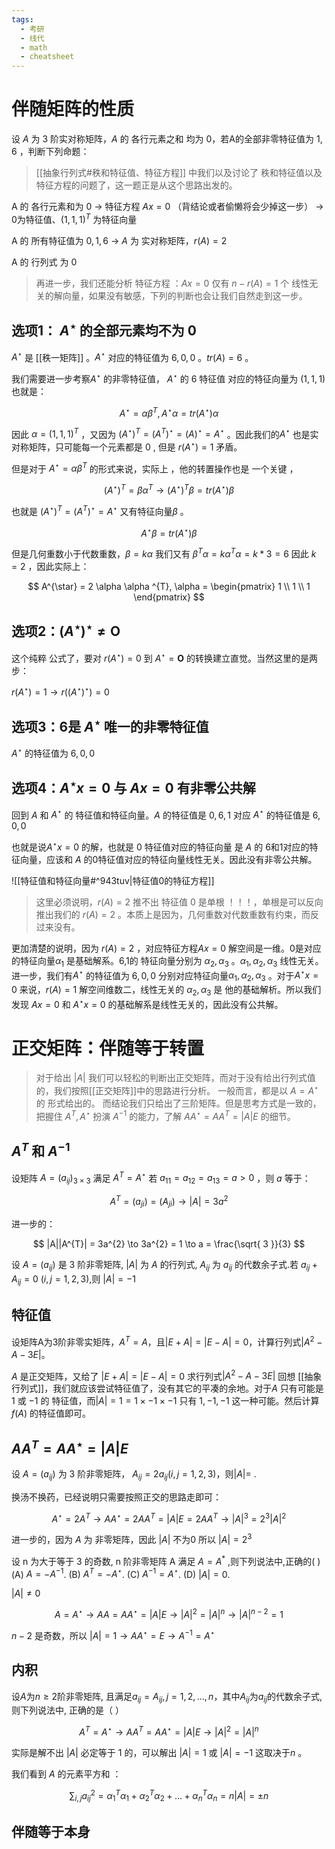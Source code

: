 ```yaml
---
tags:
  - 考研
  - 线代
  - math
  - cheatsheet
---
```

# 伴随矩阵的性质

设 $A$ 为 $3$ 阶实对称矩阵，$A$ 的 各行元素之和 均为 0，若A的全部非零特征值为 $1,6$ ，判断下列命题：

> [[抽象行列式#秩和特征值、特征方程]] 中我们以及讨论了 秩和特征值以及特征方程的问题了，这一题正是从这个思路出发的。

A 的 各行元素和为 0 $\to$ 特征方程 $Ax = 0$ （背结论或者偷懒将会少掉这一步） $\to$  0为特征值、$(1,1,1)^{T}$ 为特征向量 

A 的 所有特征值为 $0,1,6$ $\to$ $A$ 为 实对称矩阵，$r(A) = 2$ 

A 的 行列式 为 $0$ 

> 再进一步，我们还能分析 特征方程 ：$Ax = 0$ 仅有 $n-r(A) = 1$ 个 线性无关的解向量，如果没有敏感，下列的判断也会让我们自然走到这一步。

## 选项1： $A^{\star}$ 的全部元素均不为 $0$

$A^{\star}$ 是 [[秩一矩阵]] 。$A^{\star}$ 对应的特征值为 $6,0,0$ 。$tr(A) = 6$ 。

我们需要进一步考察$A^{\star}$ 的非零特征值，  $A^{\star}$ 的 $6$ 特征值 对应的特征向量为 $(1,1,1)$    也就是：

$$
A^{\star} = \alpha \beta ^{T}, A^{\star}\alpha = tr(A^{\star})\alpha
$$

因此 $\alpha = (1,1,1)^{T}$ ，又因为 $(A^{\star})^{T} = (A^{T})^{\star} = (A)^{\star} = A^{\star}$ 。因此我们的$A^{\star}$ 也是实对称矩阵，只可能每一个元素都是 $0$ , 但是 $r(A^{\star}) = 1$  矛盾。


但是对于 $A^{\star} = \alpha \beta ^{T}$ 的形式来说，实际上 ，他的转置操作也是 一个关键 ，

$$(A^{\star})^{T} = \beta\alpha ^{T} \to (A^{\star})^{T}\beta = tr(A^{\star})\beta$$

也就是 $(A^{\star})^{T} = (A^{T})^{\star}=A^{\star}$  又有特征向量$\beta$ 。

$$
A^{\star}\beta = tr(A^{\star}) \beta
$$

但是几何重数小于代数重数，$\beta = k\alpha$ 我们又有 $\beta ^{T} \alpha = k \alpha ^{T}\alpha = k * 3 = 6$  因此 $k=2$ ，因此实际上：

$$
A^{\star} = 2 \alpha \alpha ^{T}, \alpha = \begin{pmatrix}
1 \\
1 \\
1
\end{pmatrix}
$$

## 选项2：$(A^{\star})^{\star} \neq \mathbf{O}$ 

这个纯粹 公式了，要对 $r(A^{\star}) = 0$  到 $A^{\star} = \mathbf{O}$  的转换建立直觉。当然这里的是两步：

$r(A^{\star}) = 1 \to r((A^{\star})^{\star}) = 0$ 

## 选项3：6是 $A^{\star}$ 唯一的非零特征值

$A^{\star}$ 的特征值为 $6,0,0$  

## 选项4：$A^{\star}x = 0$ 与 $Ax = 0$ 有非零公共解

回到 $A$ 和 $A^{\star}$ 的 特征值和特征向量。$A$ 的特征值是 $0,6,1$    对应 $A^{\star}$ 的特征值是 $6,0,0$  

也就是说$A^{\star}x = 0$ 的解，也就是 $0$ 特征值对应的特征向量 是 $A$ 的 6和1对应的特征向量，应该和 $A$ 的0特征值对应的特征向量线性无关。因此没有非零公共解。

![[特征值和特征向量#^943tuv|特征值0的特征方程]]


> 这里必须说明，$r(A) =2$ 推不出 特征值 $0$ 是单根 ！！！，单根是可以反向推出我们的 $r(A) = 2$ 。本质上是因为，几何重数对代数重数有约束，而反过来没有。

 更加清楚的说明，因为 $r(A) = 2$ ，对应特征方程$Ax = 0$ 解空间是一维。0是对应的特征向量$\alpha_{1}$ 是基础解系。6,1的 特征向量分别为 $\alpha_{2},\alpha_{3}$ 。$\alpha_{1},\alpha_{2},\alpha_{3}$ 线性无关。进一步，我们有$A^{\star}$ 的特征值为 $6,0,0$ 分别对应特征向量$\alpha_{1},\alpha_{2},\alpha_{3}$  。对于$A^{\star}x = 0$ 来说，$r(A)=1$ 解空间维数二，线性无关的 $\alpha_{2},\alpha_{3}$ 是 他的基础解析。所以我们发现 $Ax=0$ 和 $A^{\star}x=0$ 的基础解系是线性无关的，因此没有公共解。 

# 正交矩阵：伴随等于转置

> 对于给出 $|A|$ 我们可以轻松的判断出正交矩阵，而对于没有给出行列式值的，我们按照[[正交矩阵]]中的思路进行分析。
> 一般而言，都是以 $A = A^{\star}$ 的 形式给出的。 而结论我们只给出了三阶矩阵。但是思考方式是一致的，把握住 $A^{T},A^{\star}$ 扮演 $A^{-1}$ 的能力，了解 $AA^{\star} = AA^{T}= |A|E$ 的细节。     

## $A^{T}$ 和 $A^{-1}$  


设矩阵 $A = (a_{ij})_{3\times 3}$ 满足 $A^{T} = A^{\star}$ 若 $a_{11} = a_{12} = a_{13} =a > 0$  ，则 $a$ 等于：

$$
A^{T} = (a_{ji}) = (A_{ji}) \to |A| = 3 a^{2}
$$

进一步的：

$$
|A||A^{T}| = 3a^{2} \to 3a^{2} = 1 \to a = \frac{\sqrt{ 3 }}{3}
$$

设 $A = (a_{ij})$ 是 3 阶非零矩阵, $|A|$ 为 $A$ 的行列式, $A_{ij}$ 为 $a_{ij}$ 的代数余子式.若 $a_{ij} + A_{ij} = 0$ $(i, j=1,2,3)$,则 $|A|=-1$
 
## 特征值

设矩阵A为3阶非零实矩阵，$A^T=A$，且$|E+A|=|E-A|=0$，计算行列式$|A^2 - A -3E|$。

$A$ 是正交矩阵，又给了 $|E+A| = |E-A| = 0$  求行列式$|A^{2}-A-3E|$  回想 [[抽象行列式]]，我们就应该尝试特征值了，没有其它的平凑的余地。对于$A$ 只有可能是 $1$ 或 $-1$ 的 特征值，而$|A| = 1 = 1 \times -1 \times -1$ 只有 $1,-1,-1$ 这一种可能。然后计算 $f(A)$ 的特征值即可。


## $AA^{T} = AA^{\star} = |A|E$ 

设 $A=(a_{ij})$ 为 3 阶非零矩阵， $A_{ij}=2a_{ij}(i,j=1,2,3)$，则$|A| =$ .

换汤不换药，已经说明只需要按照正交的思路走即可：

$$
A^{\star} =2A^{T} \to AA^{\star} =2 AA^{T} = |A| E = 2AA^{T} \to |A|^{3} = 2^{3} |A|^{2}
$$

进一步的，因为 $A$ 为 非零矩阵，因此 $|A|$ 不为0 所以 $|A| = 2^{3}$   


设 n 为大于等于 3 的奇数, n 阶非零矩阵 A 满足 $A = A^*$ ,则下列说法中,正确的( )
(A) $A = -A^{-1}$.
(B) $A^T = -A^{\star}$.
(C) $A^{-1} = A^{\star}$.
(D) $|A| = 0$. 

$|A| \neq 0$ 

$$
A = A^{\star} \to AA = AA^{\star} = |A|E \to |A|^{2} = |A|^{n} \to |A|^{n-2} = 1 
$$

$n-2$ 是奇数，所以 $|A| = 1 \to AA^{\star} = E \to A^{-1} = A^{\star}$  

## 内积

设$A$为$n \geq 2$阶非零矩阵, 且满足$a_{ij} = A_{ij}, j = 1,2,\dots,n$，其中$A_{ij}$为$a_{ij}$的代数余子式, 则下列说法中, 正确的是（ ）

$$
A^{T} =A^{\star} \to AA^{T} = AA^{\star} = |A|E \to |A|^{2} = |A|^{n} 
$$

实际是解不出 $|A|$ 必定等于 $1$ 的，可以解出 $|A| = 1$ 或 $|A| = -1$    这取决于$n$  。

我们看到 $A$ 的元素平方和 ：

$$
\sum _{i,j}  a_{ij}^{2} = \alpha_{1}^{T}\alpha_{1} + \alpha_{2}^{T}\alpha_{2} + \dots + \alpha ^{T}_{n}\alpha _{n} = n|A| = \pm n
$$
## 伴随等于本身

